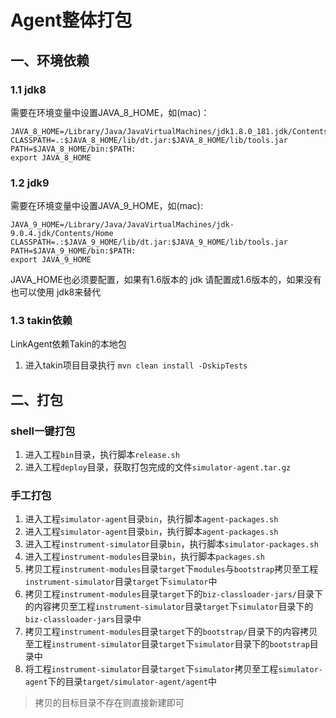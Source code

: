 # Agent整体打包

## 一、环境依赖

### 1.1 jdk8

需要在环境变量中设置JAVA_8_HOME，如(mac)：
```
JAVA_8_HOME=/Library/Java/JavaVirtualMachines/jdk1.8.0_181.jdk/Contents/Home
CLASSPATH=.:$JAVA_8_HOME/lib/dt.jar:$JAVA_8_HOME/lib/tools.jar
PATH=$JAVA_8_HOME/bin:$PATH:
export JAVA_8_HOME
```

### 1.2 jdk9

需要在环境变量中设置JAVA_9_HOME，如(mac):

```aidl
JAVA_9_HOME=/Library/Java/JavaVirtualMachines/jdk-9.0.4.jdk/Contents/Home
CLASSPATH=.:$JAVA_9_HOME/lib/dt.jar:$JAVA_9_HOME/lib/tools.jar
PATH=$JAVA_9_HOME/bin:$PATH:
export JAVA_9_HOME
```

JAVA_HOME也必须要配置，如果有1.6版本的 jdk 请配置成1.6版本的，如果没有也可以使用 jdk8来替代

### 1.3 takin依赖
LinkAgent依赖Takin的本地包
1. 进入takin项目目录执行 `mvn clean install -DskipTests`


## 二、打包

### shell一键打包
1. 进入工程`bin`目录，执行脚本`release.sh`
2. 进入工程`deploy`目录，获取打包完成的文件`simulator-agent.tar.gz`

### 手工打包
1. 进入工程`simulator-agent`目录`bin`，执行脚本`agent-packages.sh`
2. 进入工程`simulator-agent`目录`bin`，执行脚本`agent-packages.sh`
3. 进入工程`instrument-simulator`目录`bin`，执行脚本`simulator-packages.sh`
4. 进入工程`instrument-modules`目录`bin`，执行脚本`packages.sh`
5. 拷贝工程`instrument-modules`目录`target`下`modules`与`bootstrap`拷贝至工程`instrument-simulator`目录`target`下`simulator`中
6. 拷贝工程`instrument-modules`目录`target`下的`biz-classloader-jars/`目录下的内容拷贝至工程`instrument-simulator`目录`target`下`simulator`目录下的`biz-classloader-jars`目录中
7. 拷贝工程`instrument-modules`目录`target`下的`bootstrap/`目录下的内容拷贝至工程`instrument-simulator`目录`target`下`simulator`目录下的`bootstrap`目录中
8. 将工程`instrument-simulator`目录`target`下`simulator`拷贝至工程`simulator-agent`下的目录`target/simulator-agent/agent`中

> 拷贝的目标目录不存在则直接新建即可




